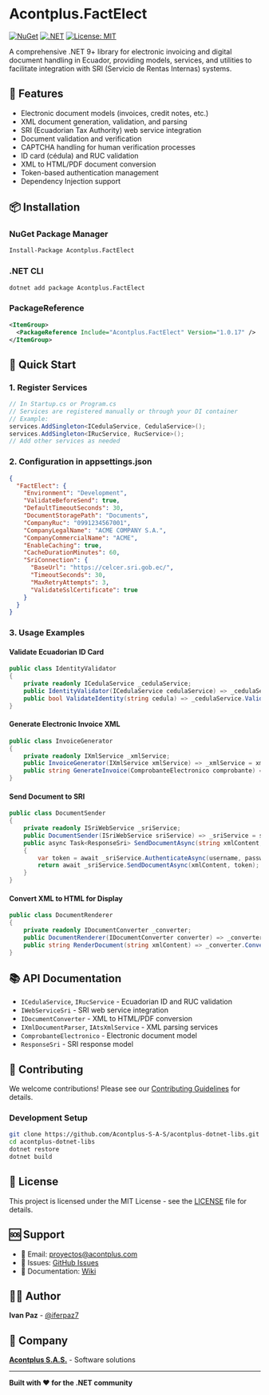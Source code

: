 ﻿# Acontplus.FactElect

[![NuGet](https://img.shields.io/nuget/v/Acontplus.FactElect.svg)](https://www.nuget.org/packages/Acontplus.FactElect)
[![.NET](https://img.shields.io/badge/.NET-9.0-blue.svg)](https://dotnet.microsoft.com/download/dotnet/9.0)
[![License: MIT](https://img.shields.io/badge/License-MIT-yellow.svg)](https://opensource.org/licenses/MIT)

A comprehensive .NET 9+ library for electronic invoicing and digital document handling in Ecuador, providing models, services, and utilities to facilitate integration with SRI (Servicio de Rentas Internas) systems.

## 🚀 Features

- Electronic document models (invoices, credit notes, etc.)
- XML document generation, validation, and parsing
- SRI (Ecuadorian Tax Authority) web service integration
- Document validation and verification
- CAPTCHA handling for human verification processes
- ID card (cédula) and RUC validation
- XML to HTML/PDF document conversion
- Token-based authentication management
- Dependency Injection support

## 📦 Installation

### NuGet Package Manager
```bash
Install-Package Acontplus.FactElect
```

### .NET CLI
```bash
dotnet add package Acontplus.FactElect
```

### PackageReference
```xml
<ItemGroup>
  <PackageReference Include="Acontplus.FactElect" Version="1.0.17" />
</ItemGroup>
```

## 🎯 Quick Start

### 1. Register Services
```csharp
// In Startup.cs or Program.cs
// Services are registered manually or through your DI container
// Example:
services.AddSingleton<ICedulaService, CedulaService>();
services.AddSingleton<IRucService, RucService>();
// Add other services as needed
```

### 2. Configuration in appsettings.json
```json
{
  "FactElect": {
    "Environment": "Development",
    "ValidateBeforeSend": true,
    "DefaultTimeoutSeconds": 30,
    "DocumentStoragePath": "Documents",
    "CompanyRuc": "0991234567001",
    "CompanyLegalName": "ACME COMPANY S.A.",
    "CompanyCommercialName": "ACME",
    "EnableCaching": true,
    "CacheDurationMinutes": 60,
    "SriConnection": {
      "BaseUrl": "https://celcer.sri.gob.ec/",
      "TimeoutSeconds": 30,
      "MaxRetryAttempts": 3,
      "ValidateSslCertificate": true
    }
  }
}
```

### 3. Usage Examples

#### Validate Ecuadorian ID Card
```csharp
public class IdentityValidator
{
    private readonly ICedulaService _cedulaService;
    public IdentityValidator(ICedulaService cedulaService) => _cedulaService = cedulaService;
    public bool ValidateIdentity(string cedula) => _cedulaService.ValidateCedula(cedula);
}
```

#### Generate Electronic Invoice XML
```csharp
public class InvoiceGenerator
{
    private readonly IXmlService _xmlService;
    public InvoiceGenerator(IXmlService xmlService) => _xmlService = xmlService;
    public string GenerateInvoice(ComprobanteElectronico comprobante) => _xmlService.GenerateInvoiceXml(comprobante);
}
```

#### Send Document to SRI
```csharp
public class DocumentSender
{
    private readonly ISriWebService _sriService;
    public DocumentSender(ISriWebService sriService) => _sriService = sriService;
    public async Task<ResponseSri> SendDocumentAsync(string xmlContent, string username, string password)
    {
        var token = await _sriService.AuthenticateAsync(username, password);
        return await _sriService.SendDocumentAsync(xmlContent, token);
    }
}
```

#### Convert XML to HTML for Display
```csharp
public class DocumentRenderer
{
    private readonly IDocumentConverter _converter;
    public DocumentRenderer(IDocumentConverter converter) => _converter = converter;
    public string RenderDocument(string xmlContent) => _converter.ConvertToHtml(xmlContent);
}
```

## 📚 API Documentation

- `ICedulaService`, `IRucService` - Ecuadorian ID and RUC validation
- `IWebServiceSri` - SRI web service integration
- `IDocumentConverter` - XML to HTML/PDF conversion
- `IXmlDocumentParser`, `IAtsXmlService` - XML parsing services
- `ComprobanteElectronico` - Electronic document model
- `ResponseSri` - SRI response model

## 🤝 Contributing

We welcome contributions! Please see our [Contributing Guidelines](CONTRIBUTING.md) for details.

### Development Setup
```bash
git clone https://github.com/Acontplus-S-A-S/acontplus-dotnet-libs.git
cd acontplus-dotnet-libs
dotnet restore
dotnet build
```

## 📄 License

This project is licensed under the MIT License - see the [LICENSE](LICENSE) file for details.

## 🆘 Support

- 📧 Email: proyectos@acontplus.com
- 🐛 Issues: [GitHub Issues](https://github.com/Acontplus-S-A-S/acontplus-dotnet-libs/issues)
- 📖 Documentation: [Wiki](https://github.com/Acontplus-S-A-S/acontplus-dotnet-libs/wiki)

## 👨‍💻 Author

**Ivan Paz** - [@iferpaz7](https://linktr.ee/iferpaz7)

## 🏢 Company

**[Acontplus S.A.S.](https://acontplus.com.ec)** - Software solutions

---

**Built with ❤️ for the .NET community**
